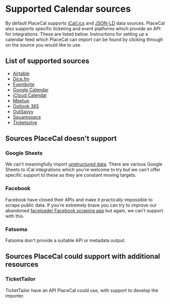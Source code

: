 # Supported Calendar sources

By default PlaceCal supports [iCal/.ics](ical-generic.md) and [JSON-LD](json-ld-generic.md) data sources. PlaceCal also supports specific ticketing and event platforms which provide an API for integrations. These are listed below. Instructions for setting up a calendar feed which PlaceCal can import can be found by clicking through on the source you would like to use.&#x20;

## List of supported sources

* [Airtable](airtable.md)
* [Dice.fm](dice.fm.md)
* [Eventbrite](eventbrite.md)
* [Google Calendar](google-calendar.md)
* [iCloud Calendar](icloud-calendar.md)
* [Meetup](meetup.md)
* [Outlook 365](outlook-365.md)
* [OutSavvy](outsavvy.md)
* [Squarespace](squarespace.md)
* [Ticketsolve](ticketsolve.md)

## Sources PlaceCal doesn't support

### Google Sheets

We can’t meaningfully import [unstructured data](../../explanation/structured-and-unstructured-data.md). There are various Google Sheets to iCal integrations which you're welcome to try but we can’t offer specific support to these as they are constant moving targets.

### Facebook

Facebook have closed their APIs and make it practically impossible to scrape public data. If you’re extremely brave you can try to improve our abandoned [faceloader Facebook scraping app](https://github.com/geeksforsocialchange/faceloader) but again, we can’t support with this.

### Fatsoma

Fatsoma don't provide a suitable API or metadata output.&#x20;

## Sources PlaceCal could support with additional resources&#x20;

### TicketTailor

TicketTailor have an API PlaceCal could use, with support to develop the importer.&#x20;
